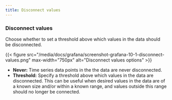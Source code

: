 ```yaml
---
title: Disconnect values
---
```


### Disconnect values

Choose whether to set a threshold above which values in the data should be disconnected.

{{< figure src="/media/docs/grafana/screenshot-grafana-10-1-disconnect-values.png" max-width="750px" alt="Disconnect values options" >}}

- **Never:** Time series data points in the the data are never disconnected.
- **Threshold:** Specify a threshold above which values in the data are disconnected. This can be useful when desired values in the data are of a known size and/or within a known range, and values outside this range should no longer be connected.
